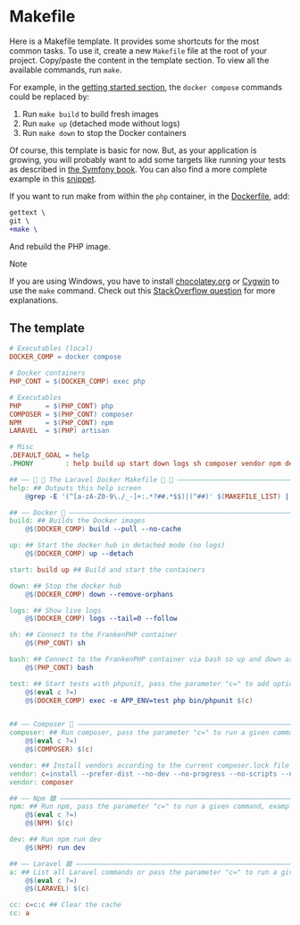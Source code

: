 # Makefile

Here is a Makefile template. It provides some shortcuts for the most common tasks.
To use it, create a new `Makefile` file at the root of your project. Copy/paste
the content in the template section. To view all the available commands, run `make`.

For example, in the [getting started section](/README.md#getting-started), the
`docker compose` commands could be replaced by:

1. Run `make build` to build fresh images
2. Run `make up` (detached mode without logs)
3. Run `make down` to stop the Docker containers

Of course, this template is basic for now. But, as your application is growing,
you will probably want to add some targets like running your tests as described
in [the Symfony book](https://symfony.com/doc/current/the-fast-track/en/17-tests.html#automating-your-workflow-with-a-makefile).
You can also find a more complete example in this [snippet](https://www.strangebuzz.com/en/snippets/the-perfect-makefile-for-symfony).

If you want to run make from within the `php` container, in the [Dockerfile](/Dockerfile),
add:

```diff
gettext \
git \
+make \
```

And rebuild the PHP image.

> [!NOTE]  
> If you are using Windows, you have to install [chocolatey.org](https://chocolatey.org/) or [Cygwin](http://cygwin.com) to use the `make` command. Check out this [StackOverflow question](https://stackoverflow.com/q/2532234/633864) for more explanations.

## The template

```Makefile
# Executables (local)
DOCKER_COMP = docker compose

# Docker containers
PHP_CONT = $(DOCKER_COMP) exec php

# Executables
PHP      = $(PHP_CONT) php
COMPOSER = $(PHP_CONT) composer
NPM      = $(PHP_CONT) npm
LARAVEL  = $(PHP) artisan

# Misc
.DEFAULT_GOAL = help
.PHONY        : help build up start down logs sh composer vendor npm dev a cc test

## —— 🎵 🐳 The Laravel Docker Makefile 🐳 🎵 ——————————————————————————————————
help: ## Outputs this help screen
	@grep -E '(^[a-zA-Z0-9\./_-]+:.*?##.*$$)|(^##)' $(MAKEFILE_LIST) | awk 'BEGIN {FS = ":.*?## "}{printf "\033[32m%-30s\033[0m %s\n", $$1, $$2}' | sed -e 's/\[32m##/[33m/'

## —— Docker 🐳 ————————————————————————————————————————————————————————————————
build: ## Builds the Docker images
	@$(DOCKER_COMP) build --pull --no-cache

up: ## Start the docker hub in detached mode (no logs)
	@$(DOCKER_COMP) up --detach

start: build up ## Build and start the containers

down: ## Stop the docker hub
	@$(DOCKER_COMP) down --remove-orphans

logs: ## Show live logs
	@$(DOCKER_COMP) logs --tail=0 --follow

sh: ## Connect to the FrankenPHP container
	@$(PHP_CONT) sh

bash: ## Connect to the FrankenPHP container via bash so up and down arrows go to previous commands
	@$(PHP_CONT) bash

test: ## Start tests with phpunit, pass the parameter "c=" to add options to phpunit, example: make test c="--group e2e --stop-on-failure"
	@$(eval c ?=)
	@$(DOCKER_COMP) exec -e APP_ENV=test php bin/phpunit $(c)


## —— Composer 🧙 ——————————————————————————————————————————————————————————————
composer: ## Run composer, pass the parameter "c=" to run a given command, example: make composer c='req laravel/breeze --dev'
	@$(eval c ?=)
	@$(COMPOSER) $(c)

vendor: ## Install vendors according to the current composer.lock file
vendor: c=install --prefer-dist --no-dev --no-progress --no-scripts --no-interaction
vendor: composer

## —— Npm 🟩 ——————————————————————————————————————————————————————————————
npm: ## Run npm, pass the parameter "c=" to run a given command, example: make npm c='install'
	@$(eval c ?=)
	@$(NPM) $(c)

dev: ## Run npm run dev
	@$(NPM) run dev

## —— Laravel 🟥 ———————————————————————————————————————————————————————————————
a: ## List all Laravel commands or pass the parameter "c=" to run a given command, example: make a c=about
	@$(eval c ?=)
	@$(LARAVEL) $(c)

cc: c=c:c ## Clear the cache
cc: a
```
